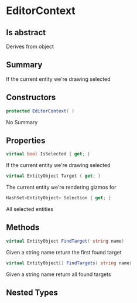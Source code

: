 # EditorContext

## Is abstract
Derives from object

## Summary

If the current entity we're drawing selected
## Constructors

```c#
protected EditorContext( ) 
```
No Summary
## Properties

```c#
virtual bool IsSelected { get; } 
```
If the current entity we're drawing selected
```c#
virtual EntityObject Target { get; } 
```
The current entity we're rendering gizmos for
```c#
HashSet<EntityObject> Selection { get; } 
```
All selected entities
## Methods

```c#
virtual EntityObject FindTarget( string name) 
```
Given a string name return the first found target
```c#
virtual EntityObject[] FindTargets( string name) 
```
Given a string name return all found targets
## Nested Types

